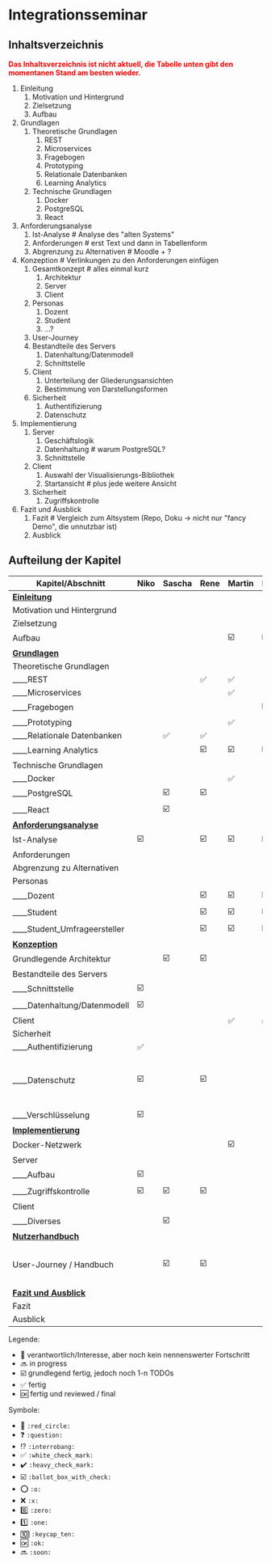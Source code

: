 # Integrationsseminar 

## Inhaltsverzeichnis

<span style="color: red; font-weight: bold;">Das Inhaltsverzeichnis ist nicht aktuell, die Tabelle unten gibt den momentanen Stand am besten wieder.</span>

1. Einleitung
   1. Motivation und Hintergrund
   1. Zielsetzung
   1. Aufbau
1. Grundlagen
   1. Theoretische Grundlagen
      1. REST
      1. Microservices
      1. Fragebogen
      1. Prototyping
      1. Relationale Datenbanken
      1. Learning Analytics
   1. Technische Grundlagen
      1. Docker
      1. PostgreSQL
      1. React
1. Anforderungsanalyse
   1. Ist-Analyse # Analyse des "alten Systems"
   1. Anforderungen # erst Text und dann in Tabellenform
   1. Abgrenzung zu Alternativen # Moodle + ?
1. Konzeption # Verlinkungen zu den Anforderungen einfügen
   1. Gesamtkonzept # alles einmal kurz
      1. Architektur
      1. Server
      1. Client
   1. Personas
      1. Dozent
      1. Student
      1. ...?
   1. User-Journey
   1. Bestandteile des Servers
      1. Datenhaltung/Datenmodell
      2. Schnittstelle
   1. Client
      1. Unterteilung der Gliederungsansichten
      1. Bestimmung von Darstellungsformen
   1. Sicherheit
      1. Authentifizierung
      2. Datenschutz
2. Implementierung
   1. Server
      1. Geschäftslogik
      2. Datenhaltung # warum PostgreSQL?
      3. Schnittstelle
   2. Client
      1. Auswahl der Visualisierungs-Bibliothek
      2. Startansicht # plus jede weitere Ansicht
   3. Sicherheit
      1. Zugriffskontrolle
3. Fazit und Ausblick
   1. Fazit # Vergleich zum Altsystem (Repo, Doku -> nicht nur "fancy Demo", die unnutzbar ist)
   2. Ausblick

## Aufteilung der Kapitel

| Kapitel/Abschnitt              | Niko                    | Sascha                  | Rene                    | Martin                  | Erik                    | Julian | Kommentar                                               |
| ------------------------------ | ----------------------- | ----------------------- | ----------------------- | ----------------------- | ----------------------- | ------ | ------------------------------------------------------- |
| **<u>Einleitung</u>**          |                         |                         |                         |                         |                         |        |                                                         |
| Motivation und Hintergrund     |                         |                         |                         |                         |                         |        |                                                         |
| Zielsetzung                    |                         |                         |                         |                         |                         |        |                                                         |
| Aufbau                         |                         |                         |                         | :ballot_box_with_check: | :ballot_box_with_check: |        |                                                         |
| **<u>Grundlagen</u>**          |                         |                         |                         |                         |                         |        |                                                         |
| Theoretische Grundlagen        |                         |                         |                         |                         |                         |        |                                                         |
| ____REST                       |                         |                         | :white_check_mark:      | :white_check_mark:      |                         |        |                                                         |
| ____Microservices              |                         |                         |                         | :white_check_mark:      |                         |        |                                                         |
| ____Fragebogen                 |                         |                         |                         |                         | :ballot_box_with_check: |        |                                                         |
| ____Prototyping                |                         |                         |                         | :white_check_mark:      |                         |        |                                                         |
| ____Relationale Datenbanken    |                         | :white_check_mark:      | :white_check_mark:      |                         |                         |        |                                                         |
| ____Learning Analytics         |                         |                         | :ballot_box_with_check: | :ballot_box_with_check: | :ballot_box_with_check: |        |                                                         |
| Technische Grundlagen          |                         |                         |                         |                         |                         |        |                                                         |
| ____Docker                     |                         |                         |                         | :white_check_mark:      |                         |        |                                                         |
| ____PostgreSQL                 |                         | :ballot_box_with_check: | :ballot_box_with_check: |                         |                         |        |                                                         |
| ____React                      |                         | :ballot_box_with_check: |                         |                         |                         |        |                                                         |
| **<u>Anforderungsanalyse</u>** |                         |                         |                         |                         |                         |        |                                                         |
| Ist-Analyse                    | :ballot_box_with_check: |                         | :ballot_box_with_check: | :ballot_box_with_check: | :ballot_box_with_check: |        |                                                         |
| Anforderungen                  |                         |                         |                         |                         |                         |        |                                                         |
| Abgrenzung zu Alternativen     |                         |                         |                         |                         |                         |        |                                                         |
| Personas                       |                         |                         |                         |                         |                         |        |                                                         |
| ____Dozent                     |                         |                         | :ballot_box_with_check: | :ballot_box_with_check: | :ballot_box_with_check: |        |                                                         |
| ____Student                    |                         |                         | :ballot_box_with_check: | :ballot_box_with_check: | :ballot_box_with_check: |        |                                                         |
| ____Student_Umfrageersteller   |                         |                         | :ballot_box_with_check: | :ballot_box_with_check: | :ballot_box_with_check: |        |                                                         |
| **<u>Konzeption</u>**          |                         |                         |                         |                         |                         |        |                                                         |
| Grundlegende Architektur       |                         | :ballot_box_with_check: | :ballot_box_with_check: |                         |                         |        |                                                         |
| Bestandteile des Servers       |                         |                         |                         |                         |                         |        |                                                         |
| ____Schnittstelle              | :ballot_box_with_check: |                         |                         |                         |                         |        |                                                         |
| ____Datenhaltung/Datenmodell   | :ballot_box_with_check: |                         |                         |                         |                         |        |                                                         |
| Client                         |                         |                         |                         | :white_check_mark:      | :white_check_mark:      |        |                                                         |
| Sicherheit                     |                         |                         |                         |                         |                         |        |                                                         |
| ____Authentifizierung          | :white_check_mark:      |                         |                         |                         |                         |        |                                                         |
| ____Datenschutz                | :ballot_box_with_check: |                         | :ballot_box_with_check: |                         |                         |        | Beschreibung inwiefern das für das Projekt wichtig ist. |
| ____Verschlüsselung            | :ballot_box_with_check: |                         |                         |                         |                         |        |                                                         |
| **<u>Implementierung</u>**     |                         |                         |                         |                         |                         |        |                                                         |
| Docker-Netzwerk                |                         |                         |                         | :ballot_box_with_check: |                         |        |                                                         |
| Server                         |                         |                         |                         |                         |                         |        |                                                         |
| ____Aufbau                     | :ballot_box_with_check: |                         |                         |                         |                         |        |                                                         |
| ____Zugriffskontrolle          | :ballot_box_with_check: | :ballot_box_with_check: | :ballot_box_with_check: |                         |                         |        |                                                         |
| Client                         |                         |                         |                         |                         |                         |        |                                                         |
| ____Diverses                   |                         | :ballot_box_with_check: |                         |                         |                         |        |                                                         |
| **<u>Nutzerhandbuch</u>**      |                         |                         |                         |                         |                         |        |                                                         |
| User-Journey / Handbuch        |                         | :ballot_box_with_check: | :ballot_box_with_check: |                         |                         |        | Screenshots mit Markierung + BPMN                       |
| **<u>Fazit und Ausblick</u>**  |                         |                         |                         |                         |                         |        |                                                         |
| Fazit                          |                         |                         |                         |                         |                         |        |                                                         |
| Ausblick                       |                         |                         |                         |                         |                         |        |                                                         |

Legende:
- :red_circle: verantwortlich/Interesse, aber noch kein nennenswerter Fortschritt
- :soon: in progress
- :ballot_box_with_check: grundlegend fertig, jedoch noch 1-n TODOs
- :white_check_mark: fertig
- :ok: fertig und reviewed / final

Symbole:
- :red_circle: `:red_circle:`
- :question: `:question:`
- :interrobang: `:interrobang:`
- :white_check_mark: `:white_check_mark:`
- :heavy_check_mark: `:heavy_check_mark:`
- :ballot_box_with_check: `:ballot_box_with_check:`
- :o: `:o:`
- :x: `:x:`
- :zero: `:zero:`
- :one: `:one:`
- :keycap_ten: `:keycap_ten:`
- :ok: `:ok:`
- :soon: `:soon:`
